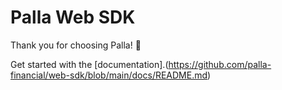 # Palla Web SDK

Thank you for choosing Palla! 💸

Get started with the [documentation].(https://github.com/palla-financial/web-sdk/blob/main/docs/README.md)